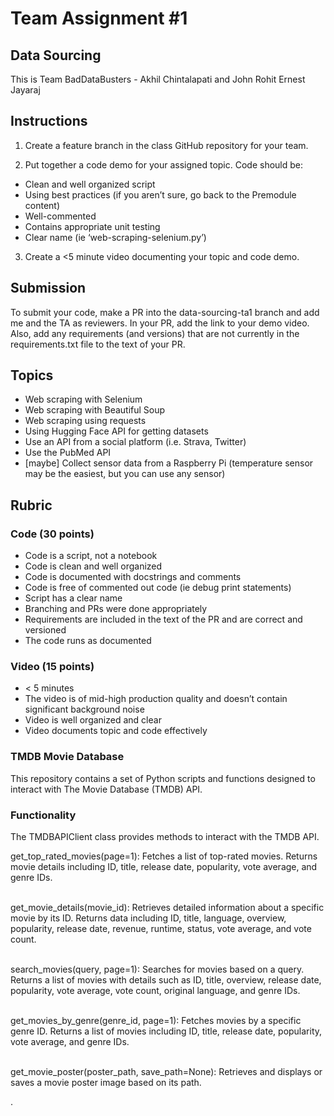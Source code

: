 # Team Assignment #1
## Data Sourcing

This is Team BadDataBusters - Akhil Chintalapati and John Rohit Ernest Jayaraj

## Instructions
1. Create a feature branch in the class GitHub repository for your team. 

2. Put together a code demo for your assigned topic. 
Code should be:
* Clean and well organized script
* Using best practices (if you aren’t sure, go back to the Premodule content)
* Well-commented
* Contains appropriate unit testing
* Clear name (ie ‘web-scraping-selenium.py’)

3. Create a <5 minute video documenting your topic and code demo. 

## Submission
To submit your code, make a PR into the data-sourcing-ta1 branch and add me and the TA as reviewers. In your PR, add the link to your demo video. Also, add any requirements (and versions) that are not currently in the requirements.txt file to the text of your PR.

## Topics
* Web scraping with Selenium
* Web scraping with Beautiful Soup
* Web scraping using requests
* Using Hugging Face API for getting datasets
* Use an API from a social platform (i.e. Strava, Twitter)
* Use the PubMed API
* [maybe] Collect sensor data from a Raspberry Pi (temperature sensor may be the easiest, but you can use any sensor)

## Rubric
### Code (30 points)
* Code is a script, not a notebook
* Code is clean and well organized
* Code is documented with docstrings and comments 
* Code is free of commented out code (ie debug print statements)
* Script has a clear name
* Branching and PRs were done appropriately
* Requirements are included in the text of the PR and are correct and versioned
* The code runs as documented

### Video (15 points)
* < 5 minutes
* The video is of mid-high production quality and doesn’t contain significant background noise 
* Video is well organized and clear
* Video documents topic and code effectively

### TMDB Movie Database

This repository contains a set of Python scripts and functions designed to interact with The Movie Database (TMDB) API.

### Functionality


The TMDBAPIClient class provides methods to interact with the TMDB API.

get_top_rated_movies(page=1): Fetches a list of top-rated movies. Returns movie details including ID, title, release date, popularity, vote average, and genre IDs.<br><br>

get_movie_details(movie_id): Retrieves detailed information about a specific movie by its ID. Returns data including ID, title, language, overview, popularity, release date, revenue, runtime, status, vote average, and vote count.<br><br>

search_movies(query, page=1): Searches for movies based on a query. Returns a list of movies with details such as ID, title, overview, release date, popularity, vote average, vote count, original language, and genre IDs.<br><br>

get_movies_by_genre(genre_id, page=1): Fetches movies by a specific genre ID. Returns a list of movies including ID, title, release date, popularity, vote average, and genre IDs.<br><br>

get_movie_poster(poster_path, save_path=None): Retrieves and displays or saves a movie poster image based on its path.

  
.




